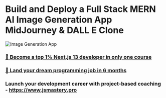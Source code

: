 # Build and Deploy a Full Stack MERN AI Image Generation App  MidJourney & DALL E Clone
![Image Generation App](https://i.ibb.co/p0f27C2/Thumbnail-9.png)

### [🌟 Become a top 1% Next.js 13 developer in only one course](https://jsmastery.pro/next13)
### [🚀 Land your dream programming job in 6 months](https://jsmastery.pro/masterclass)

### Launch your development career with project-based coaching - https://www.jsmastery.pro